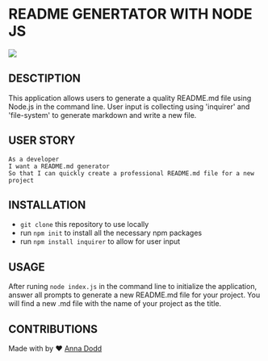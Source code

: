 # README GENERTATOR WITH NODE JS
<img src="https://img.shields.io/github/languages/top/acdodd17/generate-README"  />

## DESCTIPTION 
This application allows users to generate a quality README.md file using Node.js in the command line. User input is collecting using 'inquirer' and 'file-system' to generate markdown and write a new file. 

## USER STORY
```
As a developer
I want a README.md generator 
So that I can quickly create a professional README.md file for a new project
```

## INSTALLATION
- `git clone` this repository to use locally 
- run `npm init` to install all the necessary npm packages
- run `npm install inquirer` to allow for user input

## USAGE
After runing `node index.js` in the command line to initialize the application, answer all prompts to generate a new README.md file for your project. You will find a new .md file with the name of your project as the title. 

## CONTRIBUTIONS
Made with by ❤ [Anna Dodd](https://github.com/acdodd17)
